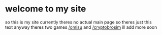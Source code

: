 # welcome to my site
so this is my site currently theres no actual main page so theres just this text
anyway theres two games [/omisu](/omisu) and [/cryptobrosim](/cryptobrosim) ill add more soon